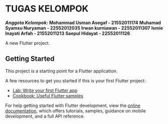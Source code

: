 # TUGAS KELOMPOK

***Anggota Kelompok:***
**Mohammad Usman Asegaf - 21552011174**
**Muhamad Syamsu Nuryaman - 22552012035**
**Irwan kurniawan - 22552011307**
**Ismie Inayati Arfah - 21552011213**
**Saepul Hidayat - 22552011126**


A new Flutter project.

## Getting Started

This project is a starting point for a Flutter application.

A few resources to get you started if this is your first Flutter project:

- [Lab: Write your first Flutter app](https://docs.flutter.dev/get-started/codelab)
- [Cookbook: Useful Flutter samples](https://docs.flutter.dev/cookbook)

For help getting started with Flutter development, view the
[online documentation](https://docs.flutter.dev/), which offers tutorials,
samples, guidance on mobile development, and a full API reference.
